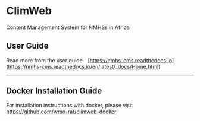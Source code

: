 # ClimWeb

Content Management System for NMHSs in Africa

## User Guide

Read more from the user guide - [https://nmhs-cms.readthedocs.io](https://nmhs-cms.readthedocs.io/en/latest/_docs/Home.html)

---

## Docker Installation Guide

For installation instructions with docker, please visit https://github.com/wmo-raf/climweb-docker
